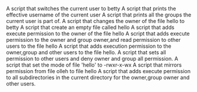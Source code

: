 A script that switches the current user to betty
A script that prints the effective username of the current user
A script that prints all the groups the current user is part of.
A script that changes the owner of the file hello to betty
A script that create an empty file called hello
A script that adds execute permission to the owner of the file hello
A script that adds execute permission to the owner and group owner,and read permission to other users to the file hello
A script that adds execution permission to the owner,group and other users to the file hello.
A script that sets all permission to other users and deny owner and group all permission.
A script that set the mode of file 'hello' to -rwxr-x-wx
A script that mirrors permission from file olleh to file hello
A script that adds execute permission to all subdirectories in the current directory for the owner,group owner and other users.
